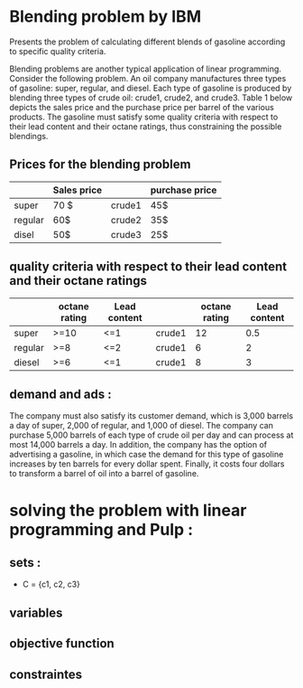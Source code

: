 # Blending problem by IBM

Presents the problem of calculating different blends of gasoline according to specific quality criteria.

Blending problems are another typical application of linear programming. Consider the following problem. An oil company manufactures three types of gasoline: super, regular, and diesel. Each type of gasoline is produced by blending three types of crude oil: crude1, crude2, and crude3. Table 1 below depicts the sales price and the purchase price per barrel of the various products. The gasoline must satisfy some quality criteria with respect to their lead content and their octane ratings, thus constraining the possible blendings.



## Prices for the blending problem

||Sales price|| purchase price|
|--|--|--|--|
|super| 70 $ | crude1| 45$|
regular | 60$ | crude2 | 35$|
disel | 50$ | crude3 | 25$|

## quality criteria with respect to their lead content and their octane ratings
||octane rating | Lead content | | octane rating | Lead content |
|--|--|--|--|--|--|
|super|>=10|<=1|crude1|12|0.5|
|regular|>=8|<=2|crude1|6|2|
|diesel|>=6|<=1|crude1|8|3|


## demand and ads : 
The company must also satisfy its customer demand, which is 3,000 barrels a day of super, 2,000 of regular, and 1,000 of diesel. The company can purchase 5,000 barrels of each type of crude oil per day and can process at most 14,000 barrels a day. In addition, the company has the option of advertising a gasoline, in which case the demand for this type of gasoline increases by ten barrels for every dollar spent. Finally, it costs four dollars to transform a barrel of oil into a barrel of gasoline.



# solving the problem with linear programming and Pulp : 

## sets : 
- C = {c1, c2, c3}

## variables 


## objective function 

## constraintes 